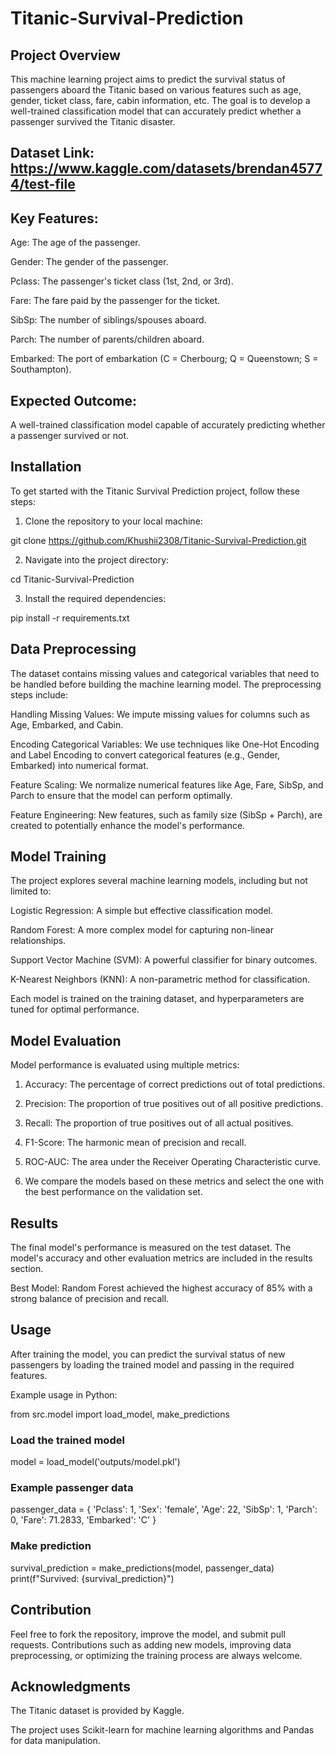 # Titanic-Survival-Prediction
## Project Overview
This machine learning project aims to predict the survival status of passengers aboard the Titanic based on various features such as age, gender, ticket class, fare, cabin information, etc. The goal is to develop a well-trained classification model that can accurately predict whether a passenger survived the Titanic disaster.

## Dataset Link: https://www.kaggle.com/datasets/brendan45774/test-file

## Key Features:
Age: The age of the passenger.

Gender: The gender of the passenger.

Pclass: The passenger's ticket class (1st, 2nd, or 3rd).

Fare: The fare paid by the passenger for the ticket.

SibSp: The number of siblings/spouses aboard.

Parch: The number of parents/children aboard.

Embarked: The port of embarkation (C = Cherbourg; Q = Queenstown; S = Southampton).

## Expected Outcome:
A well-trained classification model capable of accurately predicting whether a passenger survived or not.

## Installation
To get started with the Titanic Survival Prediction project, follow these steps:

1. Clone the repository to your local machine:

git clone https://github.com/Khushii2308/Titanic-Survival-Prediction.git

2. Navigate into the project directory:

cd Titanic-Survival-Prediction

3. Install the required dependencies:


pip install -r requirements.txt

## Data Preprocessing
The dataset contains missing values and categorical variables that need to be handled before building the machine learning model. The preprocessing steps include:

Handling Missing Values: We impute missing values for columns such as Age, Embarked, and Cabin.

Encoding Categorical Variables: We use techniques like One-Hot Encoding and Label Encoding to convert categorical features (e.g., Gender, Embarked) into numerical format.

Feature Scaling: We normalize numerical features like Age, Fare, SibSp, and Parch to ensure that the model can perform optimally.

Feature Engineering: New features, such as family size (SibSp + Parch), are created to potentially enhance the model's performance.

## Model Training
The project explores several machine learning models, including but not limited to:

Logistic Regression: A simple but effective classification model.

Random Forest: A more complex model for capturing non-linear relationships.

Support Vector Machine (SVM): A powerful classifier for binary outcomes.

K-Nearest Neighbors (KNN): A non-parametric method for classification.

Each model is trained on the training dataset, and hyperparameters are tuned for optimal performance.

## Model Evaluation

Model performance is evaluated using multiple metrics:

1. Accuracy: The percentage of correct predictions out of total predictions.

2. Precision: The proportion of true positives out of all positive predictions.

3. Recall: The proportion of true positives out of all actual positives.

4. F1-Score: The harmonic mean of precision and recall.

5. ROC-AUC: The area under the Receiver Operating Characteristic curve.

6. We compare the models based on these metrics and select the one with the best performance on the validation set.

## Results
The final model's performance is measured on the test dataset. The model's accuracy and other evaluation metrics are included in the results section.

Best Model: Random Forest achieved the highest accuracy of 85% with a strong balance of precision and recall.

## Usage
After training the model, you can predict the survival status of new passengers by loading the trained model and passing in the required features.

Example usage in Python:

from src.model import load_model, make_predictions

### Load the trained model
model = load_model('outputs/model.pkl')

### Example passenger data
passenger_data = {
    'Pclass': 1,
    'Sex': 'female',
    'Age': 22,
    'SibSp': 1,
    'Parch': 0,
    'Fare': 71.2833,
    'Embarked': 'C'
}

### Make prediction
survival_prediction = make_predictions(model, passenger_data)
print(f"Survived: {survival_prediction}")

## Contribution
Feel free to fork the repository, improve the model, and submit pull requests. Contributions such as adding new models, improving data preprocessing, or optimizing the training process are always welcome.

## Acknowledgments
The Titanic dataset is provided by Kaggle.

The project uses Scikit-learn for machine learning algorithms and Pandas for data manipulation.

